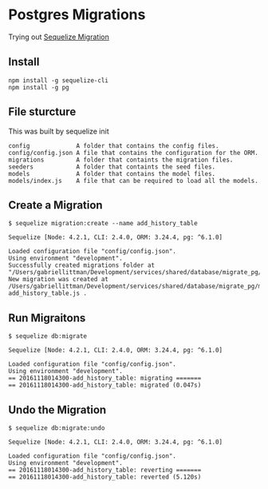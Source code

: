 # Postgres Migrations

Trying out [Sequelize Migration](http://docs.sequelizejs.com/en/latest/docs/migrations) 

## Install

```
npm install -g sequelize-cli
npm install -g pg
```


## File sturcture

This was built by sequelize init

    config             A folder that contains the config files.
    config/config.json A file that contains the configuration for the ORM.
    migrations         A folder that containts the migration files.
    seeders            A folder that containts the seed files.
    models             A folder that contains the model files.
    models/index.js    A file that can be required to load all the models.


## Create a Migration
```
$ sequelize migration:create --name add_history_table

Sequelize [Node: 4.2.1, CLI: 2.4.0, ORM: 3.24.4, pg: ^6.1.0]

Loaded configuration file "config/config.json".
Using environment "development".
Successfully created migrations folder at "/Users/gabriellittman/Development/services/shared/database/migrate_pg/migrations".
New migration was created at /Users/gabriellittman/Development/services/shared/database/migrate_pg/migrations/20161118014300-add_history_table.js .
```

## Run Migraitons
```
$ sequelize db:migrate

Sequelize [Node: 4.2.1, CLI: 2.4.0, ORM: 3.24.4, pg: ^6.1.0]

Loaded configuration file "config/config.json".
Using environment "development".
== 20161118014300-add_history_table: migrating =======
== 20161118014300-add_history_table: migrated (0.047s)
```

## Undo the Migration
```
$ sequelize db:migrate:undo

Sequelize [Node: 4.2.1, CLI: 2.4.0, ORM: 3.24.4, pg: ^6.1.0]

Loaded configuration file "config/config.json".
Using environment "development".
== 20161118014300-add_history_table: reverting =======
== 20161118014300-add_history_table: reverted (5.120s)
```